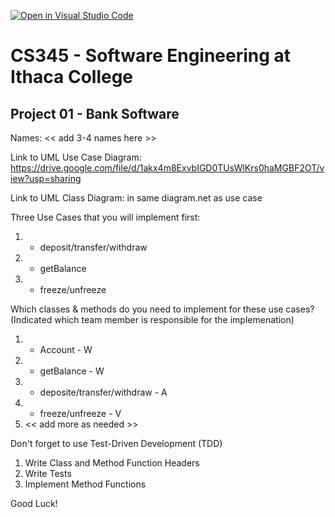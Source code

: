 [![Open in Visual Studio Code](https://classroom.github.com/assets/open-in-vscode-f059dc9a6f8d3a56e377f745f24479a46679e63a5d9fe6f495e02850cd0d8118.svg)](https://classroom.github.com/online_ide?assignment_repo_id=6983742&assignment_repo_type=AssignmentRepo)
# CS345 - Software Engineering at Ithaca College
## Project 01 - Bank Software

Names:
<< add 3-4 names here >>

Link to UML Use Case Diagram:
https://drive.google.com/file/d/1akx4m8ExvbIGD0TUsWlKrs0haMGBF2OT/view?usp=sharing

Link to UML Class Diagram:
in same diagram.net as use case

Three Use Cases that you will implement first:
1. - deposit/transfer/withdraw
2. - getBalance
3. - freeze/unfreeze

Which classes & methods do you need to implement for these use cases?
(Indicated which team member is responsible for the implemenation)
1. - Account - W
2. - getBalance - W
3. - deposite/transfer/withdraw - A
4. - freeze/unfreeze - V
5. << add more as needed >>

Don't forget to use Test-Driven Development (TDD)
1. Write Class and Method Function Headers
2. Write Tests
3. Implement Method Functions

Good Luck!

